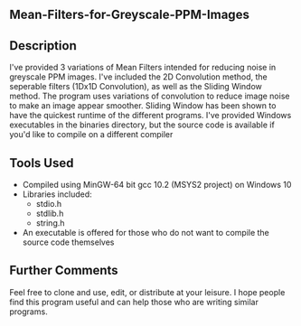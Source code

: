 ## Mean-Filters-for-Greyscale-PPM-Images

## Description 
I've provided 3 variations of Mean Filters intended for reducing noise in greyscale PPM images. I've included the 2D Convolution method, the seperable filters (1Dx1D Convolution), as well as the Sliding Window method. The program uses variations of convolution to reduce image noise to make an image appear smoother. Sliding Window has been shown to have the quickest runtime of the different programs. I've provided Windows executables in the binaries directory, but the source code is available if you'd like to compile on a different compiler

## Tools Used
  * Compiled using MinGW-64 bit gcc 10.2 (MSYS2 project) on Windows 10
  * Libraries included:
    * stdio.h
    * stdlib.h
    * string.h
  * An executable is offered for those who do not want to compile the source code themselves

## Further Comments
Feel free to clone and use, edit, or distribute at your leisure. I hope people find this program
useful and can help those who are writing similar programs.
